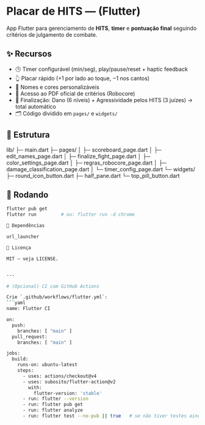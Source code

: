# Placar de HITS — (Flutter)

App Flutter para gerenciamento de **HITS**, **timer** e **pontuação final** seguindo critérios de julgamento de combate.

## ✨ Recursos
- 🕒 Timer configurável (min/seg), play/pause/reset + haptic feedback
- 👆 Placar rápido (+1 por lado ao toque, −1 nos cantos)
- 🎨 Nomes e cores personalizáveis
- 📘 Acesso ao PDF oficial de critérios (Robocore)
- 🧮 Finalização: Dano (6 níveis) + Agressividade pelos HITS (3 juízes) → total automático
- 🗂️ Código dividido em `pages/` e `widgets/`

## 📂 Estrutura
lib/
├─ main.dart
├─ pages/
│ ├─ scoreboard_page.dart
│ ├─ edit_names_page.dart
│ ├─ finalize_fight_page.dart
│ ├─ color_settings_page.dart
│ ├─ regras_robocore_page.dart
│ ├─ damage_classification_page.dart
│ └─ timer_config_page.dart
└─ widgets/
├─ round_icon_button.dart
├─ half_pane.dart
└─ top_pill_button.dart


## 🚀 Rodando
```bash
flutter pub get
flutter run         # ou: flutter run -d chrome

🧩 Dependências

url_launcher

📝 Licença

MIT — veja LICENSE.


---

# (Opcional) CI com GitHub Actions

Crie `.github/workflows/flutter.yml`:
```yaml
name: Flutter CI

on:
  push:
    branches: [ "main" ]
  pull_request:
    branches: [ "main" ]

jobs:
  build:
    runs-on: ubuntu-latest
    steps:
      - uses: actions/checkout@v4
      - uses: subosito/flutter-action@v2
        with:
          flutter-version: 'stable'
      - run: flutter --version
      - run: flutter pub get
      - run: flutter analyze
      - run: flutter test --no-pub || true   # se não tiver testes ainda
